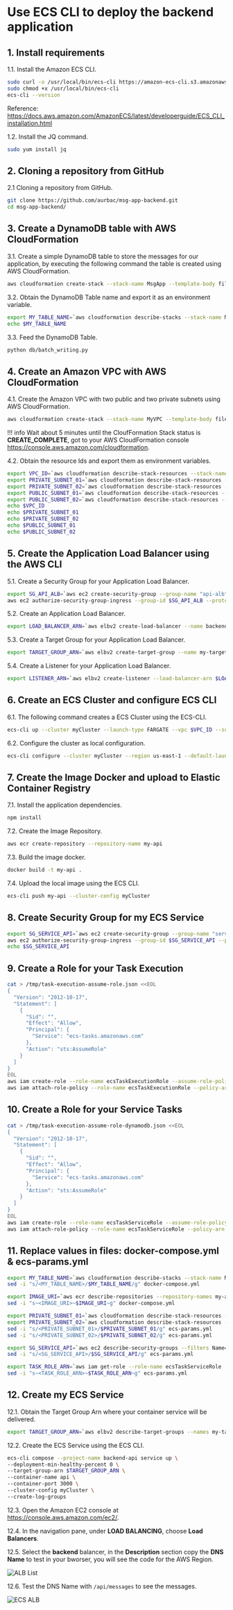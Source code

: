 # Use ECS CLI to deploy the backend application

## 1. Install requirements

1.1\. Install the Amazon ECS CLI.

``` bash
sudo curl -o /usr/local/bin/ecs-cli https://amazon-ecs-cli.s3.amazonaws.com/ecs-cli-linux-amd64-latest
sudo chmod +x /usr/local/bin/ecs-cli
ecs-cli --version
```

Reference: https://docs.aws.amazon.com/AmazonECS/latest/developerguide/ECS_CLI_installation.html

1.2\. Install the JQ command.

``` bash
sudo yum install jq
```

## 2. Cloning a repository from GitHub

2.1 Cloning a repository from GitHub.

``` bash
git clone https://github.com/aurbac/msg-app-backend.git
cd msg-app-backend/
```

## 3. Create a DynamoDB table with AWS CloudFormation

3.1\. Create a simple DynamoDB table to store the messages for our application, by executing the following command the table is created using AWS CloudFormation.

``` bash
aws cloudformation create-stack --stack-name MsgApp --template-body file://db/msg-app-dynamodb.json --parameters ParameterKey=BillOnDemand,ParameterValue=true ParameterKey=ReadCapacityUnits,ParameterValue=5 ParameterKey=WriteCapacityUnits,ParameterValue=10
```

3.2\. Obtain the DynamoDB Table name and export it as an environment variable.

``` bash
export MY_TABLE_NAME=`aws cloudformation describe-stacks --stack-name MsgApp | jq '.Stacks[0].Outputs[0].OutputValue' | tr -d \"`
echo $MY_TABLE_NAME
```

3.3\. Feed the DynamoDB Table.

``` bash
python db/batch_writing.py
```

## 4. Create an Amazon VPC with AWS CloudFormation

4.1\. Create the Amazon VPC with two public and two private subnets using AWS CloudFormation.

``` bash
aws cloudformation create-stack --stack-name MyVPC --template-body file://vpc/AURBAC-VPC-Public-And-Private.json --parameters ParameterKey=VpcCidrBlock,ParameterValue=10.1.0.0/16 ParameterKey=VpcCidrBlockPrivateSubnet01,ParameterValue=10.1.2.0/24 ParameterKey=VpcCidrBlockPrivateSubnet02,ParameterValue=10.1.3.0/24 ParameterKey=VpcCidrBlockPublicSubnet01,ParameterValue=10.1.0.0/24 ParameterKey=VpcCidrBlockPublicSubnet02,ParameterValue=10.1.1.0/24
```

!!! info
    Wait about 5 minutes until the CloufFormation Stack status is **CREATE_COMPLETE**, got to your AWS CloudFormation console https://console.aws.amazon.com/cloudformation.

4.2\. Obtain the resource Ids and export them as environment variables.

``` bash
export VPC_ID=`aws cloudformation describe-stack-resources --stack-name MyVPC --logical-resource-id Vpc | jq '.StackResources[0].PhysicalResourceId' | tr -d \"`
export PRIVATE_SUBNET_01=`aws cloudformation describe-stack-resources --stack-name MyVPC --logical-resource-id PrivateSubnet01 | jq '.StackResources[0].PhysicalResourceId' | tr -d \"`
export PRIVATE_SUBNET_02=`aws cloudformation describe-stack-resources --stack-name MyVPC --logical-resource-id PrivateSubnet02 | jq '.StackResources[0].PhysicalResourceId' | tr -d \"`
export PUBLIC_SUBNET_01=`aws cloudformation describe-stack-resources --stack-name MyVPC --logical-resource-id PublicSubnet01 | jq '.StackResources[0].PhysicalResourceId' | tr -d \"`
export PUBLIC_SUBNET_02=`aws cloudformation describe-stack-resources --stack-name MyVPC --logical-resource-id PublicSubnet02 | jq '.StackResources[0].PhysicalResourceId' | tr -d \"`
echo $VPC_ID
echo $PRIVATE_SUBNET_01
echo $PRIVATE_SUBNET_02
echo $PUBLIC_SUBNET_01
echo $PUBLIC_SUBNET_02
```

## 5. Create the Application Load Balancer using the AWS CLI

5.1\. Create a Security Group for your Application Load Balancer.

``` bash
export SG_API_ALB=`aws ec2 create-security-group --group-name "api-alb" --description "ALB Security Group" --vpc-id $VPC_ID | jq '.GroupId' | tr -d \"`
aws ec2 authorize-security-group-ingress --group-id $SG_API_ALB --protocol tcp --port 80 --cidr 0.0.0.0/0
```

5.2\. Create an Application Load Balancer.

``` bash
export LOAD_BALANCER_ARN=`aws elbv2 create-load-balancer --name backend-api --type application --security-groups $SG_API_ALB --subnets $PUBLIC_SUBNET_01 $PUBLIC_SUBNET_02 | jq '.LoadBalancers[0].LoadBalancerArn' | tr -d \"`
```

5.3\. Create a Target Group for your Application Load Balancer.

``` bash
export TARGET_GROUP_ARN=`aws elbv2 create-target-group --name my-target-alb --protocol HTTP --port 80 --health-check-protocol HTTP --health-check-path /api --vpc-id $VPC_ID --target-type ip | jq '.TargetGroups[0].TargetGroupArn' | tr -d \"`
```

5.4\. Create a Listener for your Application Load Balancer.

``` bash
export LISTENER_ARN=`aws elbv2 create-listener --load-balancer-arn $LOAD_BALANCER_ARN --protocol HTTP --port 80 --default-actions Type=forward,TargetGroupArn=$TARGET_GROUP_ARN | jq '.Listeners[0].ListenerArn' | tr -d \"`
```

## 6. Create an ECS Cluster and configure ECS CLI

6.1\. The following command creates a ECS Cluster using the ECS-CLI.

``` bash
ecs-cli up --cluster myCluster --launch-type FARGATE --vpc $VPC_ID --subnets $PRIVATE_SUBNET_01,$PRIVATE_SUBNET_02
```

6.2\. Configure the cluster as local configuration.

``` bash
ecs-cli configure --cluster myCluster --region us-east-1 --default-launch-type FARGATE --config-name myCluster
```

## 7. Create the Image Docker and upload to Elastic Container Registry

7.1\. Install the application dependencies.

``` bash
npm install
```

7.2\. Create the Image Repository.

``` bash
aws ecr create-repository --repository-name my-api
```

7.3\. Build the image docker.

``` bash
docker build -t my-api .
```

7.4\. Upload the local image using the ECS CLI.

``` bash
ecs-cli push my-api --cluster-config myCluster
```

## 8. Create Security Group for my ECS Service

``` bash
export SG_SERVICE_API=`aws ec2 create-security-group --group-name "service-api" --description "My security group for API" --vpc-id $VPC_ID | jq '.GroupId' | tr -d \"`
aws ec2 authorize-security-group-ingress --group-id $SG_SERVICE_API --protocol tcp --port 3000 --cidr 0.0.0.0/0
echo $SG_SERVICE_API
```

## 9. Create a Role for your Task Execution

``` bash
cat > /tmp/task-execution-assume-role.json <<EOL
{
  "Version": "2012-10-17",
  "Statement": [
    {
      "Sid": "",
      "Effect": "Allow",
      "Principal": {
        "Service": "ecs-tasks.amazonaws.com"
      },
      "Action": "sts:AssumeRole"
    }
  ]
}
EOL
aws iam create-role --role-name ecsTaskExecutionRole --assume-role-policy-document file:///tmp/task-execution-assume-role.json
aws iam attach-role-policy --role-name ecsTaskExecutionRole --policy-arn arn:aws:iam::aws:policy/service-role/AmazonECSTaskExecutionRolePolicy
```

## 10. Create a Role for your Service Tasks

``` bash
cat > /tmp/task-execution-assume-role-dynamodb.json <<EOL
{
  "Version": "2012-10-17",
  "Statement": [
    {
      "Sid": "",
      "Effect": "Allow",
      "Principal": {
        "Service": "ecs-tasks.amazonaws.com"
      },
      "Action": "sts:AssumeRole"
    }
  ]
}
EOL
aws iam create-role --role-name ecsTaskServiceRole --assume-role-policy-document file:///tmp/task-execution-assume-role-dynamodb.json
aws iam attach-role-policy --role-name ecsTaskServiceRole --policy-arn arn:aws:iam::aws:policy/AmazonDynamoDBReadOnlyAccess
```

## 11. Replace values in files: docker-compose.yml & ecs-params.yml

``` bash
export MY_TABLE_NAME=`aws cloudformation describe-stacks --stack-name MsgApp | jq '.Stacks[0].Outputs[0].OutputValue' | tr -d \"`
sed -i "s/<MY_TABLE_NAME>/$MY_TABLE_NAME/g" docker-compose.yml
```

``` bash
export IMAGE_URI=`aws ecr describe-repositories --repository-names my-api| jq '.repositories[0].repositoryUri' | tr -d \"`
sed -i "s~<IMAGE_URI>~$IMAGE_URI~g" docker-compose.yml
```

``` bash
export PRIVATE_SUBNET_01=`aws cloudformation describe-stack-resources --stack-name MyVPC --logical-resource-id PrivateSubnet01 | jq '.StackResources[0].PhysicalResourceId' | tr -d \"`
export PRIVATE_SUBNET_02=`aws cloudformation describe-stack-resources --stack-name MyVPC --logical-resource-id PrivateSubnet02 | jq '.StackResources[0].PhysicalResourceId' | tr -d \"`
sed -i "s/<PRIVATE_SUBNET_01>/$PRIVATE_SUBNET_01/g" ecs-params.yml
sed -i "s/<PRIVATE_SUBNET_02>/$PRIVATE_SUBNET_02/g" ecs-params.yml
```

``` bash
export SG_SERVICE_API=`aws ec2 describe-security-groups --filters Name=group-name,Values=service-api | jq '.SecurityGroups[0].GroupId' | tr -d \"`
sed -i "s/<SG_SERVICE_API>/$SG_SERVICE_API/g" ecs-params.yml
```

``` bash
export TASK_ROLE_ARN=`aws iam get-role --role-name ecsTaskServiceRole | jq '.Role.Arn' | tr -d \"`
sed -i "s~<TASK_ROLE_ARN>~$TASK_ROLE_ARN~g" ecs-params.yml
```

## 12. Create my ECS Service

12.1\. Obtain the Target Group Arn where your container service will be delivered.

``` bash
export TARGET_GROUP_ARN=`aws elbv2 describe-target-groups --names my-target-alb | jq '.TargetGroups[0].TargetGroupArn' | tr -d \"`
```

12.2\. Create the ECS Service using the ECS CLI.

``` bash
ecs-cli compose --project-name backend-api service up \
--deployment-min-healthy-percent 0 \
--target-group-arn $TARGET_GROUP_ARN \
--container-name api \
--container-port 3000 \
--cluster-config myCluster \
--create-log-groups
```
12.3\. Open the Amazon EC2 console at https://console.aws.amazon.com/ec2/.

12.4\. In the navigation pane, under **LOAD BALANCING**, choose **Load Balancers**.

12.5\. Select the **backend** balancer, in the **Description** section copy the **DNS Name** to test in your bworser, you will see the code for the AWS Region.

![ALB List](images2/alb-list.png)

12.6\. Test the DNS Name with `/api/messages` to see the messages.

![ECS ALB](images2/ecs-alb.png)